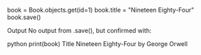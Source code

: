 book = Book.objects.get(id=1)
book.title = "Nineteen Eighty-Four"
book.save()

Output
No output from .save(), but confirmed with:

python
print(book)
Title Nineteen Eighty-Four by George Orwell